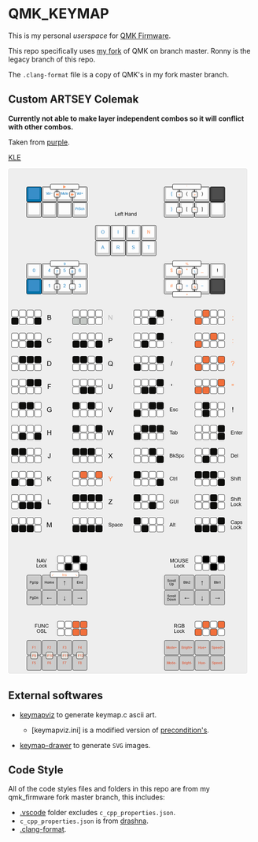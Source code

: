 # QMK_KEYMAP

This is my personal *userspace* for [QMK Firmware](https://github.com/qmk/qmk_firmware).

This repo specifically uses [my fork](https://github.com/vunhatchuong/qmk_firmware/tree/master) of QMK on branch master.
Ronny is the legacy branch of this repo.

The `.clang-format` file is a copy of QMK's in my fork master branch.

## Custom ARTSEY Colemak

**Currently not able to make layer independent combos so it will conflict with other combos.**

Taken from [purple](https://github.com/purple-rw/artsey-keyboard).

[KLE](http://www.keyboard-layout-editor.com/#/gists/028a856fb6454e3ef3e8c133488c0abd)

![KLE_image](artsey-mod-colemak.png)

## External softwares

- [keymapviz](https://github.com/yskoht/keymapviz) to generate keymap.c ascii art.
  - [keymapviz.ini] is a modified version of [precondition's](https://github.com/precondition/dactyl-manuform-keymap/blob/main/visualisation/keymapviz/keymapviz.ini).

- [keymap-drawer](https://github.com/caksoylar/keymap-drawer) to generate `SVG` images.

## Code Style

All of the code styles files and folders in this repo are from my qmk_firmware fork master branch, this includes:

- [.vscode](./.vscode) folder excludes `c_cpp_properties.json`.
- `c_cpp_properties.json` is from [drashna](https://gist.github.com/drashna/48e2c49ce877be592a1650f91f8473e8).
- [.clang-format](./.clang-format).
